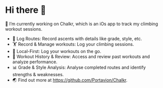 # Hi there 👋

<!--

- 🔭 I’m currently working on ...
- 🌱 I’m currently learning ...
- 👯 I’m looking to collaborate on ...
- 🤔 I’m looking for help with ...
- 💬 Ask me about ...
- 📫 How to reach me: ...
- 😄 Pronouns: ...
- ⚡ Fun fact: ...
-->
🔭 I’m currently working on Chalkr, which is an iOs app to track my climbing workout sessions.

  - 🧗 Log Routes: Record ascents with details like grade, style, etc.
  - 🏋️ Record & Manage workouts: Log your climbing sessions.
  - 📱 Local-First: Log your workouts on the go.
  - 📅 Workout History & Review: Access and review past workouts and analyze performance.
  - 📊 Grade & Style Analysis: Analyse completed routes and identify strengths & weaknesses.
  - 🌏 Find out more at https://github.com/Portavion/Chalkr.
